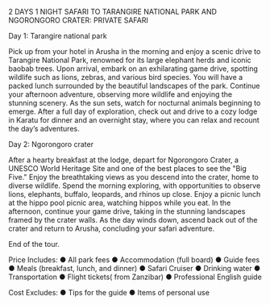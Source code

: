 2 DAYS 1 NIGHT SAFARI TO TARANGIRE NATIONAL PARK AND NGORONGORO CRATER: PRIVATE SAFARI

Day 1: Tarangire national park 

Pick up from your hotel in Arusha in the morning and enjoy a scenic drive to Tarangire National Park, renowned for its large elephant herds and iconic baobab trees. Upon arrival, embark on an exhilarating game drive, spotting wildlife such as lions, zebras, and various bird species. You will have a packed lunch surrounded by the beautiful landscapes of the park. Continue your afternoon adventure, observing more wildlife and enjoying the stunning scenery. As the sun sets, watch for nocturnal animals beginning to emerge. After a full day of exploration, check out and drive to a cozy lodge in Karatu for dinner and an overnight stay, where you can relax and recount the day’s adventures.

Day 2:  Ngorongoro crater 

After a hearty breakfast at the lodge, depart for Ngorongoro Crater, a UNESCO World Heritage Site and one of the best places to see the "Big Five." Enjoy the breathtaking views as you descend into the crater, home to diverse wildlife. Spend the morning exploring, with opportunities to observe lions, elephants, buffalo, leopards, and rhinos up close. Enjoy a picnic lunch at the hippo pool picnic area, watching hippos while you eat. In the afternoon, continue your game drive, taking in the stunning landscapes framed by the crater walls. As the day winds down, ascend back out of the crater and return to Arusha, concluding your safari adventure.

End of the tour.

Price Includes:
● All park fees
● Accommodation (full board)
● Guide fees
● Meals (breakfast, lunch, and dinner)
● Safari Cruiser
● Drinking water
● Transportation
● Flight tickets( from Zanzibar)
● Professional English guide

Cost Excludes:
● Tips for the guide
● Items of personal use